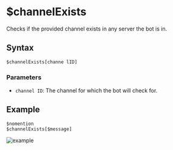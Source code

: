 # $channelExists
Checks if the provided channel exists in any server the bot is in.
## Syntax
```
$channelExists[channe lID]
```
### Parameters
- `channel ID`: The channel for which the bot will check for.
## Example
```
$nomention
$channelExists[$message]
```
![example](https://user-images.githubusercontent.com/113303649/212074836-53aacb9a-5745-4c4d-a25a-be4b98ad5a64.png)
